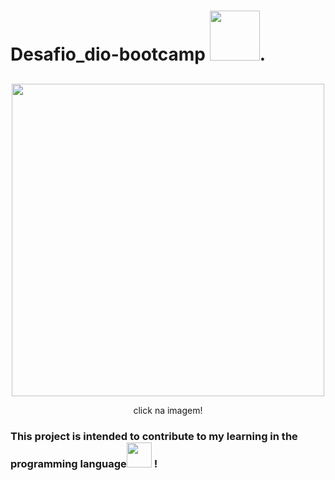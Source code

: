 <p><h1>Desafio_dio-bootcamp <img src="https://cdn.jsdelivr.net/gh/devicons/devicon/icons/java/java-plain-wordmark.svg" 
 width"40" height="80"/>.</h1></p> 
 
 
<!--![Proj_dio_Bootcamp drawio (1)](https://user-images.githubusercontent.com/66042254/146995044-dded2847-65e1-4db1-bc53-927279c093b2.png)-->
 ##
 <div align="center">
  <img src="https://user-images.githubusercontent.com/66042254/146995044-dded2847-65e1-4db1-bc53-927279c093b2.png" width="500px"/><p>click na imagem!</p> 
       </div>
 
 
<p><h3>This project is intended to contribute to my
 learning in the programming 
 language<img src="https://cdn.jsdelivr.net/gh/devicons/devicon/icons/java/java-plain-wordmark.svg" 
 width"40" height="40"/>
!</h3></p>

